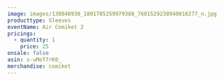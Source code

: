 ```yaml
---
image: images/130846930_1801785259979388_7601529238940816277_n.jpg
producttype: Sleeves
eventName: Air Comiket 2
pricings:
  - quantity: 1
    price: 25
onsale: false
asin: s-uMoT7rK0_
merchandise: comiket
---
```

